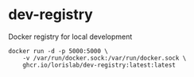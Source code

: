 # dev-registry

Docker registry for local development

```
docker run -d -p 5000:5000 \
    -v /var/run/docker.sock:/var/run/docker.sock \
    ghcr.io/lorislab/dev-registry:latest:latest
```